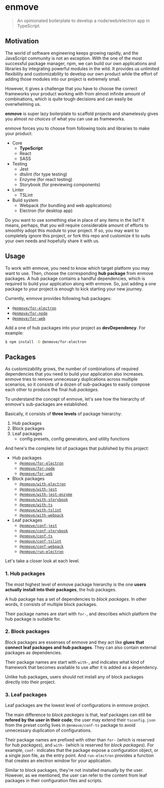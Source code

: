 
# enmove

> An opinionated boilerplate to develop a node/web/electron app in TypeScript.


## Motivation

The world of software engineering keeps growing rapidly, and the JavaScript community is not an exception. With the one of the most successful package manager, npm, we can build our own applications and libraries by integrating powerful modules in the wild. It provides us unlimited flexibility and customizability to develop our own product while the effort of adding those modules into our project is extremely small.

However, it gives a challenge that you have to choose the correct frameworks your product working with from almost infinite amount of combinations, which is quite tough decisions and can easily be overwhelming us.

**enmove** is super lazy boilerplate to scaffold projects and shamelessly gives you almost *no choices* of what you can use as frameworks.

enmove forces you to choose from following tools and libraries to make your product:

- Core
    - **TypeScript**
    - React
    - SASS
- Testing
    - Jest
    - dtslint (for type testing)
    - Enzyme (for react testing)
    - Storybook (for previewing components)
- Linter
    - TSLint
- Build system
    - Webpack (for bundling and web applications)
    - Electron (for desktop app)

Do you want to use something else in place of any items in the list? It means, perhaps, that you will require considerable amount of efforts to smoothly adopt this module to your project. If so, you may want to completely ignore this project, or fork this repo and customize it to suits your own needs and hopefully share it with us.


## Usage

To work with enmove, you need to know which target platform you may want to use. Then, choose the corresponding **hub package** from enmove packages. A hub package contains a handful dependencies, which is required to build your application along with enmove. So, just adding a one package to your project is enough to kick starting your new journey.

Currently, enmove provides following hub packages:

- [`@enmove/for-electron`](./packages/for-electron#readme)
- [`@enmove/for-node`](./packages/for-node#readme)
- [`@enmove/for-web`](./packages/for-web#readme)

Add a one of hub packages into your project as **devDependency**. For example:

```sh
$ npm install -D @enmove/for-electron
```


## Packages

As customizability grows, the number of combinations of required dependencies that you need to build your application also increases. enmove tries to remove unnecessary duplications across multiple scenarios, so it consists of a dozen of sub-packages to easily compose each other to produce the final *hub packages*.

To understand the concept of enmove, let's see how the hierarchy of enmove's sub-packages are established.

Basically, it consists of **three levels** of package hierarchy:

1. Hub packages
2. Block packages
3. Leaf packages
    - config presets, config generators, and utility functions

And here's the complete list of packages that published by this project:

- Hub packages
    - [`@enmove/for-electron`](./packages/for-electron#readme)
    - [`@enmove/for-node`](./packages/for-node#readme)
    - [`@enmove/for-web`](./packages/for-web#readme)
- Block packages
    - [`@enmove/with-electron`](./packages/with-electron#readme)
    - [`@enmove/with-jest`](./packages/with-jest#readme)
    - [`@enmove/with-jest-enzyme`](./packages/with-jest-enzyme#readme)
    - [`@enmove/with-storybook`](./packages/with-storybook#readme)
    - [`@enmove/with-ts`](./packages/with-ts#readme)
    - [`@enmove/with-tslint`](./packages/with-tslint#readme)
    - [`@enmove/with-webpack`](./packages/with-webpack#readme)
- Leaf packages
    - [`@enmove/conf-jest`](./packages/conf-jest#readme)
    - [`@enmove/conf-storybook`](./packages/conf-storybook#readme)
    - [`@enmove/conf-ts`](./packages/conf-ts#readme)
    - [`@enmove/conf-tslint`](./packages/conf-tslint#readme)
    - [`@enmove/conf-webpack`](./packages/conf-webpack#readme)
    - [`@enmove/run-electron`](./packages/run-electron#readme)

Let's take a closer look at each level.

### 1. Hub packages

The most highest level of enmove package hierarchy is the one **users actually install into their packages**, the hub packages.

A hub package has a set of dependencies to *block packages*. In other words, it consists of multiple block packages.

Their package names are start with `for-`, and describes which platform the hub package is suitable for.

### 2. Block packages

Block packages are essenses of enmove and they act like **glues that connect leaf packages and hub packages**. They can also contain external packages as  dependencies.

Their package names are start with `with-`, and indicates what kind of framework that becomes available to use after it is added as a dependency.

Unlike hub packages, users should not install any of block packages directly into their project.

### 3. Leaf packages

Leaf packages are the lowest level of configurations in enmove project.

The main difference to *block packages* is that, leaf packages can still be **refered by the user in their code**; the user may extend their `tsconfig.json` from the preset config lives in `@enmove/conf-ts` package to avoid unnecessary duplication of configurations.

Their package names are prefixed with other than `for-` (which is reserved for *hub packages*), and `with-` (which is reserved for *block packages*). For example, `conf-` indicates that the package expose a configuration object, or a single json file, as the entry point. And `run-electron` provides a function that creates an electron window for your application.

Similar to block packages, they're not installed manually by the user. However, as we mentioned, the user can refer to the content from leaf packages in their configuration files and scripts.
